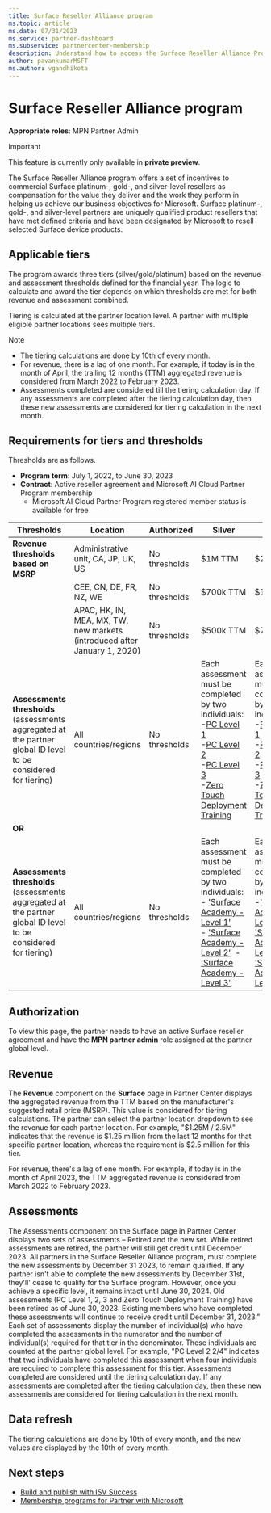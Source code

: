 ```yaml
---
title: Surface Reseller Alliance program
ms.topic: article
ms.date: 07/31/2023
ms.service: partner-dashboard
ms.subservice: partnercenter-membership
description: Understand how to access the Surface Reseller Alliance Program from Membership.
author: pavankumarMSFT
ms.author: vgandhikota
---
```


# Surface Reseller Alliance program

**Appropriate roles**: MPN Partner Admin

> [!IMPORTANT]
> This feature is currently only available in **private preview**.

The Surface Reseller Alliance program offers a set of incentives to commercial Surface platinum-, gold-, and silver-level resellers as compensation for the value they deliver and the work they perform in helping us achieve our business objectives for Microsoft. Surface platinum-, gold-, and silver-level partners are uniquely qualified product resellers that have met defined criteria and have been designated by Microsoft to resell selected Surface device products.

## Applicable tiers

The program awards three tiers (silver/gold/platinum) based on the revenue and assessment thresholds defined for the financial year. The logic to calculate and award the tier depends on which thresholds are met for both revenue and assessment combined.

Tiering is calculated at the partner location level. A partner with multiple eligible partner locations sees multiple tiers.

> [!NOTE]
>
> - The tiering calculations are done by 10th of every month.
> - For revenue, there is a lag of one month. For example, if today is in the month of April, the trailing 12 months (TTM) aggregated revenue is considered from March 2022 to February 2023.
> - Assessments completed are considered till the tiering calculation day. If any assessments are completed after the tiering calculation day, then these new assessments are considered for tiering calculation in the next month.

## Requirements for tiers and thresholds

Thresholds are as follows.

- **Program term**:  July 1, 2022, to June 30, 2023
- **Contract**: Active reseller agreement and Microsoft AI Cloud Partner Program membership
  - Microsoft AI Cloud Partner Program registered member status is available for free

|Thresholds|Location|Authorized |Silver | Gold | Platinum |
|---|---|---|---|---|---|
|**Revenue thresholds based on MSRP**|Administrative unit, CA, JP, UK, US| No thresholds |$1M TTM    | $2.5M TTM   | $50M TTM  |
||CEE, CN, DE, FR, NZ, WE | No thresholds | $700k TTM   | $1.5M TTM| $50M TTM |
||APAC, HK, IN, MEA, MX, TW, new markets (introduced after January 1, 2020) | No thresholds | $500k TTM | $750k TTM |$50M TTM |
|**Assessments thresholds** (assessments aggregated at the partner global ID level to be considered for tiering)|All countries/regions |No thresholds |Each assessment must be completed by two individuals:<br>-[PC Level 1](https://partner.microsoft.com/training/assets/collection/associate-surface-seller-assessment-level-seller#/) <br>-[PC Level 2](https://partner.microsoft.com/training/assets/collection/professional-surface-seller-assessment-level-2-seller#/) <br>-[PC Level 3](https://partner.microsoft.com/training/assets/collection/master-surface-seller-assessment-level-3-seller#/) <br>-[Zero Touch Deployment Training](https://partneruniversity.microsoft.com/?whr=uri:MicrosoftAccount&courseId=18817) |Each assessment must be completed by four individuals:<br>-[PC Level 1](https://partner.microsoft.com/training/assets/collection/associate-surface-seller-assessment-level-seller#/) <br>-[PC Level 2](https://partner.microsoft.com/training/assets/collection/professional-surface-seller-assessment-level-2-seller#/)  <br>-[PC Level 3](https://partner.microsoft.com/training/assets/collection/master-surface-seller-assessment-level-3-seller#/)   <br>-[Zero Touch Deployment Training](https://partneruniversity.microsoft.com/?whr=uri:MicrosoftAccount&courseId=18817) |Each assessment must be completed by four individuals:<br>-[PC Level 1](https://partner.microsoft.com/training/assets/collection/associate-surface-seller-assessment-level-seller#/) <br>-[PC Level 2](https://partner.microsoft.com/training/assets/collection/professional-surface-seller-assessment-level-2-seller#/)  <br>-[PC Level 3](https://partner.microsoft.com/training/assets/collection/master-surface-seller-assessment-level-3-seller#/) <br>-[Zero Touch Deployment Training](https://partneruniversity.microsoft.com/?whr=uri:MicrosoftAccount&courseId=18817)| 
| **OR**
|**Assessments thresholds** (assessments aggregated at the partner global ID level to be considered for tiering)|All countries/regions |No thresholds |Each assessment must be completed by two individuals: <br>- ['Surface Academy - Level 1'](https://nam06.safelinks.protection.outlook.com/?url=https://partner.microsoft.com/asset/collection/surface-academy-level-1-19046%23/&data=05%7c01%7cv-poomp%40microsoft.com%7caa682603c1444b243e2a08db217fa7c0%7c72f988bf86f141af91ab2d7cd011db47%7c1%7c0%7c638140604386228081%7cUnknown%7cTWFpbGZsb3d8eyJWIjoiMC4wLjAwMDAiLCJQIjoiV2luMzIiLCJBTiI6Ik1haWwiLCJXVCI6Mn0%3D%7c3000%7c%7c%7c&sdata=p5iPJ2t6U0O0386bdPKq%2BGqZETshKDevvyaULaxNepo%3D&reserved=0) <br>- ['Surface Academy - Level 2'](https://nam06.safelinks.protection.outlook.com/?url=https://partner.microsoft.com/asset/collection/surface-academy-level-2-19044%23/&data=05%7c01%7cv-poomp%40microsoft.com%7caa682603c1444b243e2a08db217fa7c0%7c72f988bf86f141af91ab2d7cd011db47%7c1%7c0%7c638140604386228081%7cUnknown%7cTWFpbGZsb3d8eyJWIjoiMC4wLjAwMDAiLCJQIjoiV2luMzIiLCJBTiI6Ik1haWwiLCJXVCI6Mn0%3D%7c3000%7c%7c%7c&sdata=OUOqWdz66SDLG9U/WMkkQ8KSJIGxJsRkUeovs21KVAk%3D&reserved=0)  \- ['Surface Academy - Level 3'](https://nam06.safelinks.protection.outlook.com/?url=https://partner.microsoft.com/asset/collection/surface-academy-level-3-19045%23/&data=05%7c01%7cv-poomp%40microsoft.com%7caa682603c1444b243e2a08db217fa7c0%7c72f988bf86f141af91ab2d7cd011db47%7c1%7c0%7c638140604386228081%7cUnknown%7cTWFpbGZsb3d8eyJWIjoiMC4wLjAwMDAiLCJQIjoiV2luMzIiLCJBTiI6Ik1haWwiLCJXVCI6Mn0%3D%7c3000%7c%7c%7c&sdata=1gqFY/GcCXiIMjARshfxxDJhi%2Bs4FINA8HlObJRfCFo%3D&reserved=0)| Each assessment must be completed by four individuals: \-['Surface Academy - Level 1'](https://nam06.safelinks.protection.outlook.com/?url=https://partner.microsoft.com/asset/collection/surface-academy-level-1-19046%23/&data=05%7c01%7cv-poomp%40microsoft.com%7caa682603c1444b243e2a08db217fa7c0%7c72f988bf86f141af91ab2d7cd011db47%7c1%7c0%7c638140604386228081%7cUnknown%7cTWFpbGZsb3d8eyJWIjoiMC4wLjAwMDAiLCJQIjoiV2luMzIiLCJBTiI6Ik1haWwiLCJXVCI6Mn0%3D%7c3000%7c%7c%7c&sdata=p5iPJ2t6U0O0386bdPKq%2BGqZETshKDevvyaULaxNepo%3D&reserved=0) \-['Surface Academy - Level 2'](https://nam06.safelinks.protection.outlook.com/?url=https://partner.microsoft.com/asset/collection/surface-academy-level-2-19044%23/&data=05%7c01%7cv-poomp%40microsoft.com%7caa682603c1444b243e2a08db217fa7c0%7c72f988bf86f141af91ab2d7cd011db47%7c1%7c0%7c638140604386228081%7cUnknown%7cTWFpbGZsb3d8eyJWIjoiMC4wLjAwMDAiLCJQIjoiV2luMzIiLCJBTiI6Ik1haWwiLCJXVCI6Mn0%3D%7c3000%7c%7c%7c&sdata=OUOqWdz66SDLG9U/WMkkQ8KSJIGxJsRkUeovs21KVAk%3D&reserved=0) \-['Surface Academy - Level 3'](https://nam06.safelinks.protection.outlook.com/?url=https://partner.microsoft.com/asset/collection/surface-academy-level-3-19045%23/&data=05%7c01%7cv-poomp%40microsoft.com%7caa682603c1444b243e2a08db217fa7c0%7c72f988bf86f141af91ab2d7cd011db47%7c1%7c0%7c638140604386228081%7cUnknown%7cTWFpbGZsb3d8eyJWIjoiMC4wLjAwMDAiLCJQIjoiV2luMzIiLCJBTiI6Ik1haWwiLCJXVCI6Mn0%3D%7c3000%7c%7c%7c&sdata=1gqFY/GcCXiIMjARshfxxDJhi%2Bs4FINA8HlObJRfCFo%3D&reserved=0)| Each assessment must be completed by four individuals:\-['Surface Academy - Level 1'](https://nam06.safelinks.protection.outlook.com/?url=https://partner.microsoft.com/asset/collection/surface-academy-level-1-19046%23/&data=05%7c01%7cv-poomp%40microsoft.com%7caa682603c1444b243e2a08db217fa7c0%7c72f988bf86f141af91ab2d7cd011db47%7c1%7c0%7c638140604386228081%7cUnknown%7cTWFpbGZsb3d8eyJWIjoiMC4wLjAwMDAiLCJQIjoiV2luMzIiLCJBTiI6Ik1haWwiLCJXVCI6Mn0%3D%7c3000%7c%7c%7c&sdata=p5iPJ2t6U0O0386bdPKq%2BGqZETshKDevvyaULaxNepo%3D&reserved=0)\-['Surface Academy - Level 2'](https://nam06.safelinks.protection.outlook.com/?url=https://partner.microsoft.com/asset/collection/surface-academy-level-2-19044%23/&data=05%7c01%7cv-poomp%40microsoft.com%7caa682603c1444b243e2a08db217fa7c0%7c72f988bf86f141af91ab2d7cd011db47%7c1%7c0%7c638140604386228081%7cUnknown%7cTWFpbGZsb3d8eyJWIjoiMC4wLjAwMDAiLCJQIjoiV2luMzIiLCJBTiI6Ik1haWwiLCJXVCI6Mn0%3D%7c3000%7c%7c%7c&sdata=OUOqWdz66SDLG9U/WMkkQ8KSJIGxJsRkUeovs21KVAk%3D&reserved=0) \-['Surface Academy - Level 3'](https://nam06.safelinks.protection.outlook.com/?url=https://partner.microsoft.com/asset/collection/surface-academy-level-3-19045%23/&data=05%7c01%7cv-poomp%40microsoft.com%7caa682603c1444b243e2a08db217fa7c0%7c72f988bf86f141af91ab2d7cd011db47%7c1%7c0%7c638140604386228081%7cUnknown%7cTWFpbGZsb3d8eyJWIjoiMC4wLjAwMDAiLCJQIjoiV2luMzIiLCJBTiI6Ik1haWwiLCJXVCI6Mn0%3D%7c3000%7c%7c%7c&sdata=1gqFY/GcCXiIMjARshfxxDJhi%2Bs4FINA8HlObJRfCFo%3D&reserved=0) |

## Authorization

To view this page, the partner needs to have an active Surface reseller agreement and have the **MPN partner admin** role assigned at the partner global level.

## Revenue

The **Revenue** component on the **Surface** page in Partner Center displays the aggregated revenue from the TTM based on the manufacturer's suggested retail price (MSRP). This value is considered for tiering calculations. The partner can select the partner location dropdown to see the revenue for each partner location. For example, "$1.25M / 2.5M" indicates that the revenue is $1.25 million from the last 12 months for that specific partner location, whereas the requirement is $2.5 million for this tier.  

For revenue, there's a lag of one month. For example, if today is in the month of April 2023, the TTM aggregated revenue is considered from March 2022 to February 2023.

## Assessments

The Assessments component on the Surface page in Partner Center displays two sets of assessments – Retired and the new set. While  retired assessments are retired, the partner will still get credit until December 2023.  All partners in the Surface Reseller Alliance program, must complete the new assessments by December 31 2023, to remain qualified. If any partner isn't able to complete the new assessments by December 31st, they'll' cease to qualify for the Surface program. However, once you achieve a specific level, it remains intact until June 30, 2024. Old assessments (PC Level 1, 2, 3 and Zero Touch Deployment Training) have been retired as of June 30, 2023. Existing members who have completed these assessments will continue to receive credit until December 31, 2023.” Each set of assessments display the number of individual(s) who have completed the assessments in the numerator and the number of individual(s) required for that tier in the denominator. These individuals are counted at the partner global level. For example, "PC Level 2 2/4" indicates that two individuals have completed this assessment when four individuals are required to complete this assessment for this tier. Assessments completed are considered until the tiering calculation day. If any assessments are completed after the tiering calculation day, then these new assessments are considered for tiering calculation in the next month.

## Data refresh

The tiering calculations are done by 10th of every month, and the new values are displayed by the 10th of every month.

## Next steps

- [Build and publish with ISV Success](isv-success.md)
- [Membership programs for Partner with Microsoft](mpn-overview.md)
